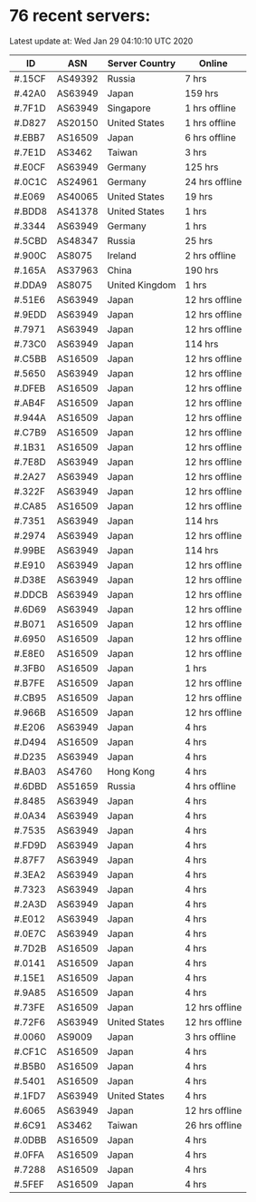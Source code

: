 # 76 recent servers:

Latest update at: Wed Jan 29 04:10:10 UTC 2020

| ID | ASN | Server Country | Online |
| -- | --- | -------------- | ------ |
| #.15CF | AS49392 | Russia | 7 hrs |
| #.42A0 | AS63949 | Japan | 159 hrs |
| #.7F1D | AS63949 | Singapore | 1 hrs offline |
| #.D827 | AS20150 | United States | 1 hrs offline |
| #.EBB7 | AS16509 | Japan | 6 hrs offline |
| #.7E1D | AS3462 | Taiwan | 3 hrs |
| #.E0CF | AS63949 | Germany | 125 hrs |
| #.0C1C | AS24961 | Germany | 24 hrs offline |
| #.E069 | AS40065 | United States | 19 hrs |
| #.BDD8 | AS41378 | United States | 1 hrs |
| #.3344 | AS63949 | Germany | 1 hrs |
| #.5CBD | AS48347 | Russia | 25 hrs |
| #.900C | AS8075 | Ireland | 2 hrs offline |
| #.165A | AS37963 | China | 190 hrs |
| #.DDA9 | AS8075 | United Kingdom | 1 hrs |
| #.51E6 | AS63949 | Japan | 12 hrs offline |
| #.9EDD | AS63949 | Japan | 12 hrs offline |
| #.7971 | AS63949 | Japan | 12 hrs offline |
| #.73C0 | AS63949 | Japan | 114 hrs |
| #.C5BB | AS16509 | Japan | 12 hrs offline |
| #.5650 | AS63949 | Japan | 12 hrs offline |
| #.DFEB | AS16509 | Japan | 12 hrs offline |
| #.AB4F | AS16509 | Japan | 12 hrs offline |
| #.944A | AS16509 | Japan | 12 hrs offline |
| #.C7B9 | AS16509 | Japan | 12 hrs offline |
| #.1B31 | AS16509 | Japan | 12 hrs offline |
| #.7E8D | AS63949 | Japan | 12 hrs offline |
| #.2A27 | AS63949 | Japan | 12 hrs offline |
| #.322F | AS63949 | Japan | 12 hrs offline |
| #.CA85 | AS16509 | Japan | 12 hrs offline |
| #.7351 | AS63949 | Japan | 114 hrs |
| #.2974 | AS63949 | Japan | 12 hrs offline |
| #.99BE | AS63949 | Japan | 114 hrs |
| #.E910 | AS63949 | Japan | 12 hrs offline |
| #.D38E | AS63949 | Japan | 12 hrs offline |
| #.DDCB | AS63949 | Japan | 12 hrs offline |
| #.6D69 | AS63949 | Japan | 12 hrs offline |
| #.B071 | AS16509 | Japan | 12 hrs offline |
| #.6950 | AS16509 | Japan | 12 hrs offline |
| #.E8E0 | AS16509 | Japan | 12 hrs offline |
| #.3FB0 | AS16509 | Japan | 1 hrs |
| #.B7FE | AS16509 | Japan | 12 hrs offline |
| #.CB95 | AS16509 | Japan | 12 hrs offline |
| #.966B | AS16509 | Japan | 12 hrs offline |
| #.E206 | AS63949 | Japan | 4 hrs |
| #.D494 | AS16509 | Japan | 4 hrs |
| #.D235 | AS63949 | Japan | 4 hrs |
| #.BA03 | AS4760 | Hong Kong | 4 hrs |
| #.6DBD | AS51659 | Russia | 4 hrs offline |
| #.8485 | AS63949 | Japan | 4 hrs |
| #.0A34 | AS63949 | Japan | 4 hrs |
| #.7535 | AS63949 | Japan | 4 hrs |
| #.FD9D | AS63949 | Japan | 4 hrs |
| #.87F7 | AS63949 | Japan | 4 hrs |
| #.3EA2 | AS63949 | Japan | 4 hrs |
| #.7323 | AS63949 | Japan | 4 hrs |
| #.2A3D | AS63949 | Japan | 4 hrs |
| #.E012 | AS63949 | Japan | 4 hrs |
| #.0E7C | AS63949 | Japan | 4 hrs |
| #.7D2B | AS16509 | Japan | 4 hrs |
| #.0141 | AS16509 | Japan | 4 hrs |
| #.15E1 | AS16509 | Japan | 4 hrs |
| #.9A85 | AS16509 | Japan | 4 hrs |
| #.73FE | AS16509 | Japan | 12 hrs offline |
| #.72F6 | AS63949 | United States | 12 hrs offline |
| #.0060 | AS9009 | Japan | 3 hrs offline |
| #.CF1C | AS16509 | Japan | 4 hrs |
| #.B5B0 | AS16509 | Japan | 4 hrs |
| #.5401 | AS16509 | Japan | 4 hrs |
| #.1FD7 | AS63949 | United States | 4 hrs |
| #.6065 | AS63949 | Japan | 12 hrs offline |
| #.6C91 | AS3462 | Taiwan | 26 hrs offline |
| #.0DBB | AS16509 | Japan | 4 hrs |
| #.0FFA | AS16509 | Japan | 4 hrs |
| #.7288 | AS16509 | Japan | 4 hrs |
| #.5FEF | AS16509 | Japan | 4 hrs |

